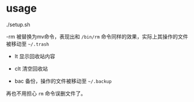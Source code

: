 # usage
./setup.sh

-rm
被替换为mv命令，表现出和 `/bin/rm` 命令同样的效果，实际上其操作的文件被移动至 `~/.trash`

- lt
显示回收站内容

- clt
清空回收站

- bac
备份，操作的文件被移动至 `~/.backup`

再也不用担心 `rm` 命令误删文件了。
